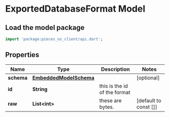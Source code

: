 # ExportedDatabaseFormat Model

## Load the model package
```dart
import 'package:pieces_os_client/api.dart';
```

## Properties
Name | Type | Description | Notes
------------ | ------------- | ------------- | -------------
**schema** | [**EmbeddedModelSchema**](EmbeddedModelSchema) |  | [optional] 
**id** | **String** | this is the id of the format | 
**raw** | **List\<int\>** | these are bytes. | [default to const []]




